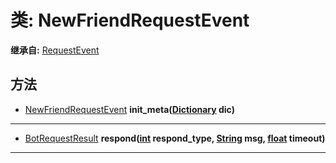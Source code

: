 # 类: NewFriendRequestEvent  
  
**继承自:** [RequestEvent](RequestEvent.md)  
  
## 方法 
  
- [NewFriendRequestEvent](NewFriendRequestEvent.md) **init_meta([Dictionary](https://docs.godotengine.org/en/latest/classes/class_dictionary.html) dic)**  
  
---  
  
- [BotRequestResult](BotRequestResult.md) **respond([int](https://docs.godotengine.org/en/latest/classes/class_int.html) respond_type, [String](https://docs.godotengine.org/en/latest/classes/class_string.html) msg, [float](https://docs.godotengine.org/en/latest/classes/class_float.html) timeout)**  
  
---  
  

